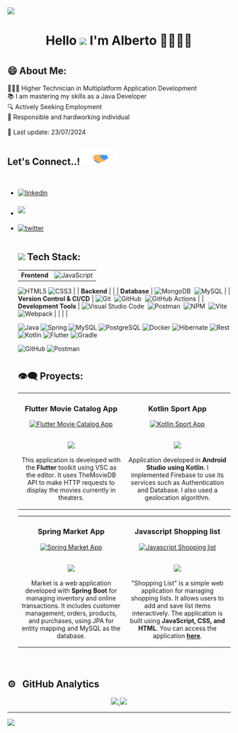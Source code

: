 <img src="https://user-images.githubusercontent.com/73097560/115834477-dbab4500-a447-11eb-908a-139a6edaec5c.gif">
<h1 align="center"> Hello <img src="https://media.giphy.com/media/hvRJCLFzcasrR4ia7z/giphy.gif" width="35"> I'm Alberto 👨🏻‍💻✨</h1>

# <h2>😄 About Me:</h2>
👨🏻‍🎓 Higher Technician in Multiplatform Application Development<br>📚 I am mastering my skills as a Java Developer<br>🔍 Actively Seeking Employment<br>🦾 Responsible and hardworking individual<br><br>📆 Last update: 23/07/2024

## <h2> Let's Connect..! <img src="https://github.com/0xAbdulKhalid/0xAbdulKhalid/raw/main/assets/mdImages/handshake.gif" width ="80"></h2>
  <br>
<div align='left'>
<ul>
<li>
<a href="https://www.linkedin.com/in/alberto-garcia-gomez" target="_blank">
<img src="https://img.shields.io/badge/linkedin-%2300acee.svg?color=405DE6&style=for-the-badge&logo=linkedin&logoColor=white" alt=linkedin style="margin-bottom: 5px;"/>
</a>
</li>
  <br>
<li>
<a href="mailto:albingarcia98@gmail.com" target="_blank">
<img src="https://img.shields.io/badge/gmail-%23EA4335.svg?style=for-the-badge&logo=gmail&logoColor=white" t=mail style="margin-bottom: 5px;" />
</a>
</li>
   <br>
<li>
<a href="https://drive.google.com/file/d/1A4EKtOlDkg5bmNnCKI9L9Kp3TxZIdOPc/view" target="_blank">
<img src="https://img.shields.io/badge/curriculum-%2300acee.svg?color=1DA1F2&style=for-the-badge&logo=twitter&logoColor=white" alt=twitter style="margin-bottom: 5px;"/>
</a>
</li>

# <h2><img src="https://media2.giphy.com/media/QssGEmpkyEOhBCb7e1/giphy.gif?cid=ecf05e47a0n3gi1bfqntqmob8g9aid1oyj2wr3ds3mg700bl&rid=giphy.gif" width ="25"> Tech Stack: </h2>
| | |
|----------|--------|
| **Frontend** | ![JavaScript](https://img.shields.io/badge/javascript-%23323330.svg?style=for-the-badge&logo=javascript&logoColor=%23F7DF1E) 
![HTML5](https://img.shields.io/badge/html5-%23E34F26.svg?style=for-the-badge&logo=html5&logoColor=white) 
![CSS3](https://img.shields.io/badge/css3-%231572B6.svg?style=for-the-badge&logo=css3&logoColor=white) |
| **Backend** | |
| **Database** | ![MongoDB](https://img.shields.io/badge/-MongoDB-47A248?style=for-the-badge&logo=mongodb&logoColor=white)&nbsp; ![MySQL](https://img.shields.io/badge/mysql-4479A1?style=for-the-badge&logo=mysql&logoColor=white) |
| **Version Control & CI/CD** | ![Git](https://img.shields.io/badge/-Git-F05032?style=for-the-badge&logo=git&logoColor=white)&nbsp; ![GitHub](https://img.shields.io/badge/-GitHub-181717?style=for-the-badge&logo=github)&nbsp; ![GitHub Actions](https://img.shields.io/badge/github%20actions-2088FF?style=for-the-badge&logo=githubactions&logoColor=white) |
| **Development Tools** | ![Visual Studio Code](https://img.shields.io/badge/Visual%20Studio%20Code-007ACC?style=for-the-badge&logo=visual-studio-code&logoColor=white)&nbsp; ![Postman](https://img.shields.io/badge/-Postman-FF6C37?style=for-the-badge&logo=postman&logoColor=white)&nbsp; ![NPM](https://img.shields.io/badge/NPM-CB3837?style=for-the-badge&logo=npm&logoColor=white)&nbsp; ![Vite](https://img.shields.io/badge/vite-646CFF?style=for-the-badge&logo=vite&logoColor=white)&nbsp; ![Webpack](https://img.shields.io/badge/webpack-8DD6F9?style=for-the-badge&logo=webpack&logoColor=black) |
| | |

![Java](https://img.shields.io/badge/java-%23ED8B00.svg?style=for-the-badge&logo=openjdk&logoColor=white) 
![Spring](https://img.shields.io/badge/Spring_Boot-F2F4F9?style=for-the-badge&logo=spring-boot) 
![MySQL](https://img.shields.io/badge/mysql-4479A1.svg?style=for-the-badge&logo=mysql&logoColor=white)
![PostgreSQL](https://img.shields.io/badge/PostgreSQL-316192?style=for-the-badge&logo=postgresql&logoColor=white)
![Docker](https://img.shields.io/badge/Docker-2CA5E0?style=for-the-badge&logo=docker&logoColor=white)
![Hibernate](https://img.shields.io/badge/Hibernate-59666C?style=for-the-badge&logo=Hibernate&logoColor=white)
![Rest](https://img.shields.io/badge/Rest-FF3621?style=for-the-badge&logo=Databricks&logoColor=white)
![Kotlin](https://img.shields.io/badge/kotlin-%237F52FF.svg?style=for-the-badge&logo=kotlin&logoColor=white) 
![Flutter](https://img.shields.io/badge/Flutter-02569B?style=for-the-badge&logo=flutter&logoColor=white) 
![Gradle](https://img.shields.io/badge/gradle-02303A?style=for-the-badge&logo=gradle&logoColor=white)

![GitHub](https://img.shields.io/badge/github-%23121011.svg?style=for-the-badge&logo=github&logoColor=white)
![Postman](https://img.shields.io/badge/Postman-FF6C37?style=for-the-badge&logo=Postman&logoColor=white)


# <h2>👁‍🗨 Proyects: </h2>
<table>
<tr>
<td width="50%">
<h3 align="center">Flutter Movie Catalog App</h3>
<div align="center">
<a href="https://github.com/albingg98/Flutter_MovieCatalog.git" target="_blank"><img src="https://github.com/albingg98/albingg98/assets/77321072/c1ccc432-ac85-40a0-b466-ca9325553829" width="400" alt="Flutter Movie Catalog App"></a>
<p>
  <br>
<a href="https://github.com/albingg98/Flutter_MovieCatalog.git" target="_blank">
<img src="https://img.shields.io/badge/CODE-ff9?style=for-the-badge&logo=github&logoColor=black">
</a>
</p>
<p>This application is developed with the <Strong>Flutter</Strong> toolkit using VSC as the editor. It uses TheMovieDB API to make HTTP requests to display the movies currently in theaters.</p>
</div>                                                                                 
</td>

<td width="50%">
<h3 align="center">Kotlin Sport App</h3>
<div align="center">                                       
<a href="https://github.com/albingg98/Android_BeYourBest.git" target="_blank"><img src="https://github.com/albingg98/albingg98/assets/77321072/df6b3978-0d7d-4957-ab8d-28f7354f64cd" width="400" alt="Kotlin Sport App"></a>
<p>
  <br>
<a href="https://github.com/albingg98/Android_BeYourBest.git" target="_blank">
<img src="https://img.shields.io/badge/CODE-80ffaa?style=for-the-badge&logo=github&logoColor=black">
</a>
</p>
<p>Application developed in <Strong>Android Studio using Kotlin</Strong>. I implemented Firebase to use its services such as Authentication and Database. I also used a geolocation algorithm.</p>
</div>
</td>
</tr>
</table>

<table>
<tr>
<td width="50%">
<h3 align="center">Spring Market App</h3>
<div align="center">
<a href="https://github.com/albingg98/market.git" target="_blank"><img src="https://github.com/user-attachments/assets/c759c5af-2927-4a89-9aaa-7b3b26c2dbb4" width="400" alt="Spring Market App"></a>
<p>
  <br>
<a href="https://github.com/albingg98/market.git" target="_blank">
<img src="https://img.shields.io/badge/CODE-80ffaa?style=for-the-badge&logo=github&logoColor=black">
</a>
</p>
<p>Market is a web application developed with <Strong>Spring Boot</Strong> for managing inventory and online transactions. It includes customer management, orders, products, and purchases, using JPA for entity mapping and MySQL as the database.</p>
</div>                                                                                   
</td>       

<td width="50%">
<h3 align="center">Javascript Shopping list</h3>
<div align="center">
<a href="https://github.com/albingg98/ListaCompraJS.git" target="_blank"><img src="https://github.com/user-attachments/assets/fd2a8486-b567-40d4-9cf5-2414b924d74d" width="400" alt="Javascript Shopping list"></a>
<p>
  <br>
<a href="https://github.com/albingg98/ListaCompraJS.git" target="_blank">
<img src="https://img.shields.io/badge/CODE-ff9?style=for-the-badge&logo=github&logoColor=black">
</a>
</p>
<p>"Shopping List" is a simple web application for managing shopping lists. It allows users to add and save list items interactively. The application is built using <Strong>JavaScript, CSS, and HTML</Strong>. You can access the application <a href="https://silly-ardinghelli-affa9f.netlify.app/" target="_blank"> <Strong>here</Strong></a>.</p>
</div>                                                                                
</td>
</tr>
</table>                                                                                 
</div>
<br>

# <h2>⚙️ &nbsp; GitHub Analytics</h2>
<p align="center">
<a href="https://github.com/albingg98">
  <img height="180em" src="https://github-readme-stats-eight-theta.vercel.app/api?username=albingg98&show_icons=true&theme=algolia&include_all_commits=true&count_private=true"/>
  <img height="180em" src="https://github-readme-stats-eight-theta.vercel.app/api/top-langs/?username=albingg98&layout=compact&langs_count=8&theme=algolia"/>
</a>
</p>

---
[![](https://visitcount.itsvg.in/api?id=albingg98&icon=0&color=1)](https://visitcount.itsvg.in)
